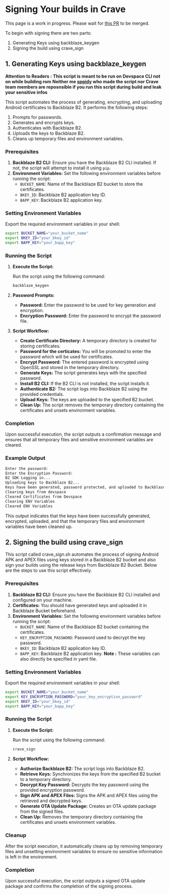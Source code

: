 # Signing Your builds in Crave
This page is a work in progress. Please wait for [this PR](https://github.com/accupara/docker-images/pull/83) to be merged. 


To begin with signing there are two parts:
1. Generating Keys using backblaze_keygen
2. Signing the build using crave_sign
   
## 1. Generating Keys using backblaze_keygen

**Attention to Readers :**
**This script is meant to be run on Devspace CLI not on while building rom**
**Neither me [sppidy](https://github.com/sppidy) who made the script nor Crave team members are reposnsible if you run this script during build and leak your sensitive infos**

This script automates the process of generating, encrypting, and uploading Android certificates to Backblaze B2. It performs the following steps:
1. Prompts for passwords.
2. Generates and encrypts keys.
3. Authenticates with Backblaze B2.
4. Uploads the keys to Backblaze B2.
5. Cleans up temporary files and environment variables.

### Prerequisites

1. **Backblaze B2 CLI:** Ensure you have the Backblaze B2 CLI installed. If not, the script will attempt to install it using `pip`.
2. **Environment Variables:** Set the following environment variables before running the script:
   - `BUCKET_NAME`: Name of the Backblaze B2 bucket to store the certificates.
   - `BKEY_ID`: Backblaze B2 application key ID.
   - `BAPP_KEY`: Backblaze B2 application key.

### Setting Environment Variables

Export the required environment variables in your shell:

```sh
export BUCKET_NAME="your_bucket_name"
export BKEY_ID="your_bkey_id"
export BAPP_KEY="your_bapp_key"
```

### Running the Script

1. **Execute the Script:**

   Run the script using the following command:

   ```sh
   backblaze_keygen
   ```

2. **Password Prompts:**
   - **Password:** Enter the password to be used for key generation and encryption.
   - **Encryption Password:** Enter the password to encrypt the password file.

3. **Script Workflow:**
   - **Create Certificate Directory:** A temporary directory is created for storing certificates.
   - **Password for the certicates:** You will be promoted to enter the password which will be used for certificates.
   - **Encrypt Password:** The entered password is encrypted using OpenSSL and stored in the temporary directory.
   - **Generate Keys:** The script generates keys with the specified password.
   - **Install B2 CLI:** If the B2 CLI is not installed, the script installs it.
   - **Authenticate B2:** The script logs into Backblaze B2 using the provided credentials.
   - **Upload Keys:** The keys are uploaded to the specified B2 bucket.
   - **Clean Up:** The script removes the temporary directory containing the certificates and unsets environment variables.

### Completion

Upon successful execution, the script outputs a confirmation message and ensures that all temporary files and sensitive environment variables are cleared.

### Example Output

```sh
Enter the password:
Enter the Encryption Password:
B2 SDK Logging in...
Uploading keys to Backblaze B2...
Keys have been generated, password protected, and uploaded to Backblaze B2.
Clearing keys from devspace
Cleared Certificates from Devspace
Clearing ENV Variables
Cleared ENV Variables
```

This output indicates that the keys have been successfully generated, encrypted, uploaded, and that the temporary files and environment variables have been cleaned up.

## 2. Signing the build using crave_sign
This script called crave_sign.sh automates the process of signing Android APK and APEX files using keys stored in a Backblaze B2 bucket and also sign your builds using the release keys from Backblaze B2 Bucket. Below are the steps to use this script effectively.

### Prerequisites

1. **Backblaze B2 CLI:** Ensure you have the Backblaze B2 CLI installed and configured on your machine.
2. **Certificates:** You should have generated keys and uploaded it in Backblaze Bucket beforehand.
3. **Environment Variables:** Set the following environment variables before running the script:
   - `BUCKET_NAME`: Name of the Backblaze B2 bucket containing the certificates.
   - `KEY_ENCRYPTION_PASSWORD`: Password used to decrypt the key password.
   - `BKEY_ID`: Backblaze B2 application key ID.
   - `BAPP_KEY`: Backblaze B2 application key.
**Note :** These variables can also directly be specified in yaml file.

### Setting Environment Variables

Export the required environment variables in your shell:

```sh
export BUCKET_NAME="your_bucket_name"
export KEY_ENCRYPTION_PASSWORD="your_key_encryption_password"
export BKEY_ID="your_bkey_id"
export BAPP_KEY="your_bapp_key"
```

### Running the Script

1. **Execute the Script:**

   Run the script using the following command:

   ```sh
   crave_sign
   ```

2. **Script Workflow:**
   - **Authorize Backblaze B2:** The script logs into Backblaze B2.
   - **Retrieve Keys:** Synchronizes the keys from the specified B2 bucket to a temporary directory.
   - **Decrypt Key Password:** Decrypts the key password using the provided encryption password.
   - **Sign APK and APEX Files:** Signs the APK and APEX files using the retrieved and decrypted keys.
   - **Generate OTA Update Package:** Creates an OTA update package from the signed files.
   - **Clean Up:** Removes the temporary directory containing the certificates and unsets environment variables.

### Cleanup

After the script execution, it automatically cleans up by removing temporary files and unsetting environment variables to ensure no sensitive information is left in the environment.

### Completion

Upon successful execution, the script outputs a signed OTA update package and confirms the completion of the signing process.
